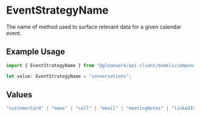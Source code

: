 # EventStrategyName

The name of method used to surface relevant data for a given calendar event.

## Example Usage

```typescript
import { EventStrategyName } from "@gleanwork/api-client/models/components";

let value: EventStrategyName = "conversations";
```

## Values

```typescript
"customerCard" | "news" | "call" | "email" | "meetingNotes" | "linkedIn" | "relevantDocuments" | "chatFollowUps" | "conversations"
```